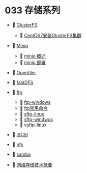 # 033 存储系列

* 📑 [GlusterFS](033%20存储系列/GlusterFS.md)

  * 📄 [CentOS7安装GlusterFS集群](033%20存储系列/GlusterFS/CentOS7安装GlusterFS集群.md)
* 📑 [Minio](033%20存储系列/Minio.md)

  * 📄 [minio 概述](033%20存储系列/Minio/minio%20概述.md)
  * 📄 [minio 部署](033%20存储系列/Minio/minio%20部署.md)
* 📄 [Openfiler](033%20存储系列/Openfiler.md)
* 📄 [fastDFS](033%20存储系列/fastDFS.md)
* 📑 [ftp](033%20存储系列/ftp.md)

  * 📄 [ftp-windows](033%20存储系列/ftp/ftp-windows.md)
  * 📄 [ftp常用命令](033%20存储系列/ftp/ftp常用命令.md)
  * 📄 [sftp-linux](033%20存储系列/ftp/sftp-linux.md)
  * 📄 [sftp-windwos](033%20存储系列/ftp/sftp-windwos.md)
  * 📄 [vsftp-linux](033%20存储系列/ftp/vsftp-linux.md)
* 📄 [iSCSI](033%20存储系列/iSCSI.md)
* 📄 [nfs](033%20存储系列/nfs.md)
* 📄 [samba](033%20存储系列/samba.md)
* 📄 [网络存储技术概要](033%20存储系列/网络存储技术概要.md)

‍
